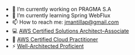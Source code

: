 - 🔭 I’m currently working on PRAGMA S.A
- 🌱 I’m currently learning Spring WebFlux
- 📫 How to reach me: jmantillap@gmail.com
- 💻 [AWS Certified Solutions Architect–Associate](https://www.credly.com/badges/db5eb23a-e683-4c71-a53d-3d4866fd9858)
- 💬 [AWS Certified Cloud Practitioner](https://www.credly.com/badges/e776b8b6-14e7-4c3c-b614-ccce17d92e76)
- ⚡ [Well-Architected Proficient](https://www.credly.com/badges/e52edc84-94c2-4170-a649-6d00b706ce65)
<!--   - 👯 I’m looking to collaborate on ...
- 🤔 I’m looking for help with ...
- 😄 Pronouns: ...
- 💬 Ask me about ...
- ⚡ Fun fact: ... 
-->
